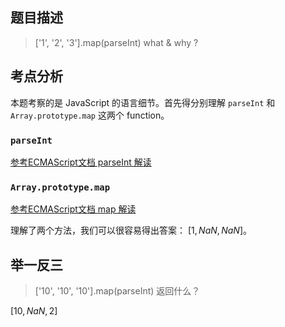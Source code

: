  
 
 
## 题目描述
> ['1', '2', '3'].map(parseInt) what & why ?

## 考点分析
本题考察的是 JavaScript 的语言细节。首先得分别理解 `parseInt` 和 `Array.prototype.map` 这两个 function。

### `parseInt`
[参考ECMAScript文档 parseInt 解读](../JavaScript/../../JavaScript/built-in-parseInt.md)

### `Array.prototype.map`
[参考ECMAScript文档 map 解读](../../JavaScript/Array-prototype-map.md)


理解了两个方法，我们可以很容易得出答案：
$[1, NaN, NaN]$。

## 举一反三
> ['10', '10', '10'].map(parseInt) 返回什么？

$[10, NaN, 2]$

